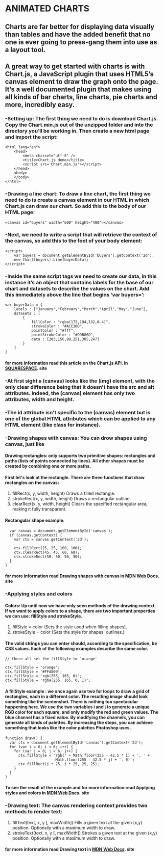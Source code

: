 # ANIMATED CHARTS
## Charts are far better for displaying data visually than tables and have the added benefit that no one is ever going to press-gang them into use as a layout tool. 
## A great way to get started with charts is with Chart.js, a JavaScript plugin that uses HTML5’s canvas element to draw the graph onto the page. It’s a well documented plugin that makes using all kinds of bar charts, line charts, pie charts and more, incredibly easy.
### -Setting up: The first thing we need to do is download Chart.js. Copy the Chart.min.js out of the unzipped folder and into the directory you’ll be working in. Then create a new html page and import the script: 
``` <!DOCTYPE html>
<html lang="en">
    <head>
        <meta charset="utf-8" />
        <title>Chart.js demo</title>
        <script src='Chart.min.js'></script>
    </head>
    <body>
    </body>
</html>  
```
### -Drawing a line chart: To draw a line chart, the first thing we need to do is create a canvas element in our HTML in which Chart.js can draw our chart. So add this to the body of our HTML page:
``` 
<canvas id="buyers" width="600" height="400"></canvas> 
```
### -Next, we need to write a script that will retrieve the context of the canvas, so add this to the foot of your body element:
```
<script>
    var buyers = document.getElementById('buyers').getContext('2d');
    new Chart(buyers).Line(buyerData);
</script>
```


### -Inside the same script tags we need to create our data, in this instance it’s an object that contains labels for the base of our chart and datasets to describe the values on the chart. Add this immediately above the line that begins ‘var buyers=’:
```
var buyerData = {
	labels : ["January","February","March","April","May","June"],
	datasets : [
		{
			fillColor : "rgba(172,194,132,0.4)",
			strokeColor : "#ACC26D",
			pointColor : "#fff",
			pointStrokeColor : "#9DB86D",
			data : [203,156,99,251,305,247]
		}
	]
}
```
#### **for more information read this article on the Chart.js API. in  [SQUARESPACE](https://www.webdesignerdepot.com/2013/11/easily-create-stunning-animated-charts-with-chart-js/). site**

### -At first sight a (canvas) looks like the (img) element, with the only clear difference being that it doesn't have the src and alt attributes. Indeed, the (canvas) element has only two attributes, width and height.
### -The id attribute isn't specific to the (canvas) element but is one of the global HTML attributes which can be applied to any HTML element (like class for instance).
### -Drawing shapes with canvas: You can drow shapes using canvas, just like 
#### Drawing rectangles:<canvas> only supports two primitive shapes: rectangles and paths (lists of points connected by lines). All other shapes must be created by combining one or more paths.
#### First let's look at the rectangle. There are three functions that draw rectangles on the canvas:
1. fillRect(x, y, width, height) Draws a filled rectangle.
2. strokeRect(x, y, width, height) Draws a rectangular outline.
3. clearRect(x, y, width, height) Clears the specified rectangular area, making it fully transparent. 
#### Rectangular shape example:
```  function draw() {
  var canvas = document.getElementById('canvas');
  if (canvas.getContext) {
    var ctx = canvas.getContext('2d');

    ctx.fillRect(25, 25, 100, 100);
    ctx.clearRect(45, 45, 60, 60);
    ctx.strokeRect(50, 50, 50, 50);
  }
} 
 ```

#### **for more information read Drawing shapes with canvas in  [MDN Web Docs](https://developer.mozilla.org/en-US/docs/Web/API/Canvas_API/Tutorial/Drawing_shapes). site**

### -Applying styles and colors
#### Colors: Up until now we have only seen methods of the drawing context. If we want to apply colors to a shape, there are two important properties we can use: fillStyle and strokeStyle. 
1. fillStyle = color (Sets the style used when filling shapes).
2. strokeStyle = color (Sets the style for shapes' outlines.) 
#### The valid strings you can enter should, according to the specification, be CSS <color> values. Each of the following examples describe the same color.
```
// these all set the fillStyle to 'orange'

ctx.fillStyle = 'orange';
ctx.fillStyle = '#FFA500';
ctx.fillStyle = 'rgb(255, 165, 0)';
ctx.fillStyle = 'rgba(255, 165, 0, 1)';
```

#### A fillStyle example : we once again use two for loops to draw a grid of rectangles, each in a different color. The resulting image should look something like the screenshot. There is nothing too spectacular happening here. We use the two variables i and j to generate a unique RGB color for each square, and only modify the red and green values. The blue channel has a fixed value. By modifying the channels, you can generate all kinds of palettes. By increasing the steps, you can achieve something that looks like the color palettes Photoshop uses.
``` 
function draw() {
  var ctx = document.getElementById('canvas').getContext('2d');
  for (var i = 0; i < 6; i++) {
    for (var j = 0; j < 6; j++) {
      ctx.fillStyle = 'rgb(' + Math.floor(255 - 42.5 * i) + ', ' +
                       Math.floor(255 - 42.5 * j) + ', 0)';
      ctx.fillRect(j * 25, i * 25, 25, 25);
    }
  }
} 
 ```

#### **To see the result of the example and for more information read Applying styles and colors in  [MDN Web Docs](https://developer.mozilla.org/en-US/docs/Web/API/Canvas_API/Tutorial/Applying_styles_and_colors). site**


### -Drawing text: The canvas rendering context provides two methods to render text:

1. fillText(text, x, y [, maxWidth])
Fills a given text at the given (x,y) position. Optionally with a maximum width to draw.
2. strokeText(text, x, y [, maxWidth])
Strokes a given text at the given (x,y) position. Optionally with a maximum width to draw.

#### **for more information read Drawing text in  [MDN Web Docs](https://canvas.instructure.com/courses/2767664/assignments/21767068?module_item_id=45820439). site**